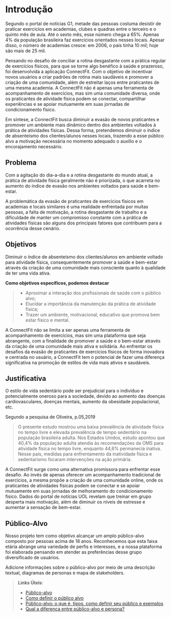 # Introdução

Segundo o portal de notícias G1, metade das pessoas costuma desistir de praticar exercícios em academias, clubes e quadras entre o terceiro e o quinto mês de aula. Até o sexto mês, esse número chega a 65%. Apenas 4% da população brasileira faz exercícios orientados nesses locais. Apesar disso, o número de academias cresce: em 2006, o país tinha 10 mil; hoje são mais de 25 mil.

Pensando no desafio de conciliar a rotina desgastante com a prática regular de exercícios físicos, para que se torne algo benéfico à saúde e prazeroso, foi desenvolvida a aplicação ConnectFit. Com o objetivo de incentivar novos usuários a criar padrões de rotina mais saudáveis e promover a criação de uma comunidade, além de estreitar laços entre praticantes de uma mesma academia. A ConnectFit não é apenas uma ferramenta de acompanhamento de exercícios, mas sim uma comunidade diversa, onde os praticantes de atividade física podem se conectar, compartilhar experiências e se apoiar mutuamente em suas jornadas de condicionamento físico.

Em síntese, a ConnectFit busca diminuir a evasão de novos praticantes e promover um ambiente mais dinâmico dentro dos ambientes voltados à prática de atividades físicas. Dessa forma, pretendemos diminuir o índice de absenteísmo dos clientes/alunos nesses locais, trazendo a esse público alvo a motivação necessária no momento adequado o auxílio e o encorajamento necessário.

## Problema
Com a agitação do dia-a-dia e a rotina desgastante do mundo atual, a prática de atividade física geralmente não é priorizada, o que acarreta no aumento do índice de evasão nos ambientes voltados para saúde e bem-estar.

A problemática da evasão de praticantes de exercícios físicos em academias e locais similares é uma realidade enfrentada por muitas pessoas, a falta de motivação, a rotina desgastante de trabalho e a dificuldade de manter um compromisso constante com a prática de atividades físicas são alguns dos principais fatores que contribuem para a ocorrência desse cenário.

## Objetivos

Diminuir o índice de absenteísmo dos clientes/alunos em ambiente voltado para atividade física, consequentemente promover a saúde e bem-estar através da criação de uma comunidade mais consciente quanto à qualidade de ter uma vida ativa. 

**Como objetivos específicos, podemos destacar**
> - Aproximar a interação dos profissionais de saúde com o público alvo;
> - Elucidar a importância da manutenção da prática de atividade física;
> - Trazer um ambiente, motivacional, educativo que promova bem estar físico e mental.

A ConnectFit não se limita a ser apenas uma ferramenta de acompanhamento de exercícios, mas sim uma plataforma que seja abrangente, com a finalidade de promover a saúde e o bem-estar através da criação de uma comunidade mais ativa e solidária. Ao enfrentar os desafios da evasão de praticantes de exercícios físicos de forma inovadora e centrada no usuário, a ConnectFit tem o potencial de fazer uma diferença significativa na promoção de estilos de vida mais ativos e saudáveis.

## Justificativa

O estilo de vida sedentário pode ser prejudicial para o indivíduo e potencialmente oneroso para a sociedade, devido ao aumento das doenças cardiovasculares, doenças mentais, aumento da obesidade populacional, etc.

Segundo a pesquisa de Oliveira, p.05,2019
> O presente estudo mostrou uma baixa prevalência de atividade física no tempo livre e elevada prevalência de tempo sedentário na população brasileira adulta. Nos Estados Unidos, estudo apontou que 40,4% da população adulta atendia às recomendações da OMS para atividade física no tempo livre, enquanto 44,6% permanecia inativa. Nesse país, medidas para enfrentamento da inatividade física e sedentarismo focaram intervenções na ação primária.

A ConnectFit surge como uma alternativa promissora para enfrentar esse desafio. Ao invés de apenas oferecer um acompanhamento tradicional de exercícios, a mesma propõe a criação de uma comunidade online, onde os praticantes de atividades físicas podem se conectar e se apoiar mutuamente em suas jornadas de melhoramento do condicionamento físico. Dados do portal de notícias UOL revelam que treinar em grupo desperta mais motivação, além de diminuir os níveis de estresse e aumentar a sensação de bem-estar.

## Público-Alvo

Nosso projeto tem como objetivo alcançar um amplo público-alvo composto por pessoas acima de 18 anos. Reconhecemos que esta faixa etária abrange uma variedade de perfis e interesses, e a nossa plataforma foi elaborada pensando em atender as preferências desse grupo diversificado de usuários.

Adicione informações sobre o público-alvo por meio de uma descrição textual, diagramas de personas e mapa de stakeholders.

> **Links Úteis**:
> - [Público-alvo](https://blog.hotmart.com/pt-br/publico-alvo/)
> - [Como definir o público alvo](https://exame.com/pme/5-dicas-essenciais-para-definir-o-publico-alvo-do-seu-negocio/)
> - [Público-alvo: o que é, tipos, como definir seu público e exemplos](https://klickpages.com.br/blog/publico-alvo-o-que-e/)
> - [Qual a diferença entre público-alvo e persona?](https://rockcontent.com/blog/diferenca-publico-alvo-e-persona/)

